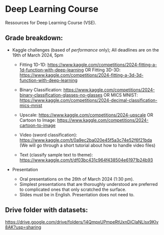 # Deep Learning Course
Ressources for Deep Learning Course (VSE).

## Grade breakdown:
- Kaggle challenges (based of _performance_ only); All deadlines are on the 19th of March 2024, 5pm
  * Fitting 1D-1D: https://www.kaggle.com/competitions/2024-fitting-a-1d-function-with-deep-learning OR Fitting 3D-3D: https://www.kaggle.com/competitions/2024-fitting-a-3d-3d-function-with-deep-learning

  * Binary Classification: https://www.kaggle.com/competitions/2024-binary-classification-glasses-no-glasses OR MICS MNIST: https://www.kaggle.com/competitions/2024-decimal-classification-mics-mnist

  * Upscale: https://www.kaggle.com/competitions/2024-upscale OR Cartoon to Image: https://www.kaggle.com/competitions/2024-cartoon-to-image

  * Video (sword classification): https://www.kaggle.com/t/0a9ec2ba020e45f5a3c74e52f6f21bda (We will go through a short tutorial about how to handle video files)

  * Text (classify sample text to theme): https://www.kaggle.com/t/df03bc431c964f438504e61971b24b93

- Presentation
  * Oral presentations on the 26th of March 2024 (1:30 pm).
  * Simplest presentations that are thoroughly understood are preferred to complicated ones that only scratched the surface.
  * Slides must be in English. Presentation does not need to.

## Drive folder with datasets:
https://drive.google.com/drive/folders/14QmpxUPmpeRtUxnDiCIaNLlsx9KIv8AK?usp=sharing
